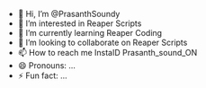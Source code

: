 - 👋 Hi, I’m @PrasanthSoundy
- 👀 I’m interested in Reaper Scripts
- 🌱 I’m currently learning Reaper Coding  
- 💞️ I’m looking to collaborate on Reaper Scripts 
- 📫 How to reach me InstaID Prasanth_sound_ON
- 😄 Pronouns: ...
- ⚡ Fun fact: ...

<!---
PrasanthSoundy/PrasanthSoundy is a ✨ special ✨ repository because its `README.md` (this file) appears on your GitHub profile.
You can click the Preview link to take a look at your changes.
--->
